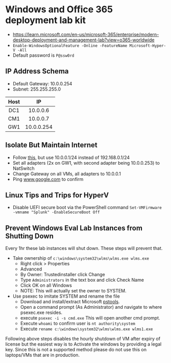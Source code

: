 # Windows and Office 365 deployment lab kit
- https://learn.microsoft.com/en-us/microsoft-365/enterprise/modern-desktop-deployment-and-management-lab?view=o365-worldwide
- ```Enable-WindowsOptionalFeature -Online -FeatureName Microsoft-Hyper-V -All```
- Default password is ```P@ssw0rd```

## IP Address Schema
- Default Gateway: 10.0.0.254
- Subnet: 255.255.255.0

| Host    | IP           |
| :-----: | :----------: |
|     DC1 | 10.0.0.6     |
|  CM1    |   10.0.0.7   |
|     GW1 | 10.0.0.254   | 

## Isolate But Maintain Internet
- Follow [this](https://github.com/TonyPhipps/tech-notes/blob/main/Products/hyperv.md), but use 10.0.0.1/24 instead of 192.168.0.1/24
- Set all adapters (2x on GW1, with second adapter being 10.0.0.253) to NatSwitch
- Change Gateway on all VMs, all adapters to 10.0.0.1
- Ping www.google.com to confirm

## Linux Tips and Trips for HyperV
- Disable UEFI secure boot via the PowerShell command ```Set-VMFirmware -vmname "Splunk" -EnableSecureBoot Off```

## Prevent Windows Eval Lab Instances from Shutting Down
Every 1hr these lab instances will shut down. These steps will prevent that.
- Take ownership of ```c:\windows\system32\wlms\wlms.exe wlms.exe```
  - Right click > Properties
  - Advanced
  - By Owner: Trustedinstaller click Change
  - Type ```Administrators``` in the text box and click Check Name
  - Click OK on all Windows
  - NOTE: This will actually set the owner to SYSTEM.
- Use psexec to imitate SYSTEM and rename the file
  - Download and install/extract Microsoft [pstools](https://learn.microsoft.com/en-us/sysinternals/downloads/pstools).
  - Open a command prompt (As Administrator) and navigate to where psexec.exe resides.
  - execute ```psexec -i -s cmd.exe``` This will open another cmd prompt.
  - Execute ```whoami``` to confirm user is ```nt authority\system```
  - Execute ```rename c:\windows\system32\wlms\wlms.exe wlms1.exe```

Following above steps disables the hourly shutdown of VM after expiry of license but the easiest way is to Activate the windows by providing a legal key. Since this is not a supported method please do not use this on laptops/VMs that are in production.
